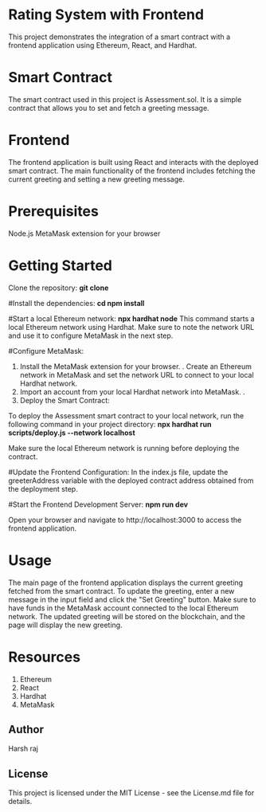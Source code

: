 # Rating System with Frontend
This project demonstrates the integration of a smart contract with a frontend application using Ethereum, React, and Hardhat.

# Smart Contract
The smart contract used in this project is Assessment.sol. It is a simple contract that allows you to set and fetch a greeting message.

# Frontend
The frontend application is built using React and interacts with the deployed smart contract. 
The main functionality of the frontend includes fetching the current greeting and setting a new greeting message.

# Prerequisites
Node.js
MetaMask extension for your browser
# Getting Started

Clone the repository:
**git clone**

#Install the dependencies:
**cd npm install**

#Start a local Ethereum network:
**npx hardhat node**
This command starts a local Ethereum network using Hardhat. Make sure to note the network URL and use it to configure MetaMask in the next step.

#Configure MetaMask:
1. Install the MetaMask extension for your browser. . Create an Ethereum network in MetaMask and set the network URL to connect to your local Hardhat network. 
2. Import an account from your local Hardhat network into MetaMask. .
3. Deploy the Smart Contract:

To deploy the Assessment smart contract to your local network, run the following command in your project directory:
**npx hardhat run scripts/deploy.js --network localhost**

Make sure the local Ethereum network is running before deploying the contract.

#Update the Frontend Configuration:
In the index.js file, update the greeterAddress variable with the deployed contract address obtained from the deployment step.

#Start the Frontend Development Server:
**npm run dev**

Open your browser and navigate to http://localhost:3000 to access the frontend application.

# Usage
The main page of the frontend application displays the current greeting fetched from the smart contract.
To update the greeting, enter a new message in the input field and click the "Set Greeting" button. Make sure to have funds in the MetaMask account connected to the local Ethereum network.
The updated greeting will be stored on the blockchain, and the page will display the new greeting.

# Resources
1. Ethereum
2. React
3. Hardhat
4. MetaMask


## Author

Harsh raj

## License

This project is licensed under the MIT License - see the License.md file for details.

